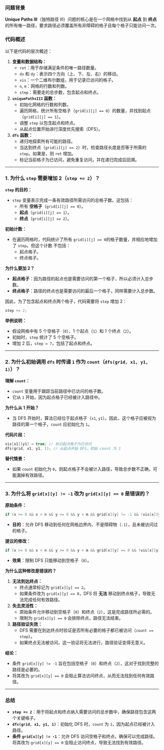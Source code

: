 ### **问题背景**

**Unique Paths III**（独特路径 III）问题的核心是在一个网格中找到从 **起点** 到 **终点** 的所有唯一路径，要求路径必须覆盖所有非障碍的格子且每个格子只能访问一次。

### **代码概述**

以下是代码的层次概述：

1. **变量和数据结构：**
   - `ret`：用于存储满足条件的唯一路径数量。
   - `dx` 和 `dy`：表示四个方向（上、下、左、右）的移动。
   - `vis`：一个二维布尔数组，用于记录已访问的格子。
   - `n`, `m`：网格的行数和列数。
   - `step`：需要走的总步数，包含起点和终点。
2. **`uniquePathsIII` 函数：**
   - 初始化网格的行数和列数。
   - 遍历网格，统计所有空格子（`grid[i][j] == 0`）的数量，并找到起点（`grid[i][j] == 1`）。
   - 调整 `step` 以包含起点和终点。
   - 从起点位置开始进行深度优先搜索（DFS）。
3. **`dfs` 函数：**
   - 递归地探索所有可能的路径。
   - 当达到终点（`grid[i][j] == 2`）时，检查路径长度是否等于所需的 `step`。如果是，则 `ret` 增加。
   - 标记当前格子为已访问，避免重复访问，并在递归完成后回溯。

------

### **1. 为什么 `step` 需要增加 2（`step += 2`）？**

**`step` 的目的：**

- `step` 变量表示完成一条有效路径所需访问的总格子数。这包括：
  - 所有 **空格子**（`grid[i][j] == 0`）。
  - **起点**（`grid[i][j] == 1`）。
  - **终点**（`grid[i][j] == 2`）。

**初始计数：**

- 在遍历网格时，代码统计了所有 `grid[i][j] == 0`的格子数量，并相应地增加了 `step`。但这个计数 不包括：
  - 起点格子。
  - 终点格子。

**为什么要加 2？**

- **起点格子**：因为路径的起点也是需要访问的第一个格子，所以必须计入总步数。
- **终点格子**：路径的终点也是需要访问的最后一个格子，同样需要计入总步数。

因此，为了包含起点和终点两个格子，代码需要将 `step` 增加 2：

```cpp
step += 2;
```

**举例说明：**

- 假设网格中有 5 个空格子（`0`）、1 个起点（`1`）和 1 个终点（`2`）。
- 初始时，`step` 统计了 5 个空格子。
- 增加 2 后，`step = 7`，包括了起点和终点。

------

### **2. 为什么初始调用 `dfs` 时传递 `1` 作为 `count`（`dfs(grid, x1, y1, 1)`）？**

**理解 `count`：**

- `count` 变量用于跟踪当前路径中已访问的格子数。
- 它从 `1` 开始，因为起点格子已经被计入路径中。

**为什么从 1 开始？**

- 当 DFS 开始时，算法已经位于起点格子（`x1`, `y1`）。因此，这个格子应被视为路径的第一个格子，`count` 应初始化为 `1`。

**代码片段：**

```cpp
vis[x1][y1] = true; // 标记起点格子为已访问
dfs(grid, x1, y1, 1); // 从起点开始 DFS，初始 count 为 1
```

**替代情景：**

- 如果 `count` 初始化为 `0`，则起点格子不会被计入路径，导致总步数不正确，可能漏掉有效路径。

------

### **3. 为什么将 `grid[x][y] != -1` 改为 `grid[x][y] == 0` 是错误的？**

**原始条件：**

```cpp
if (x >= 0 && x < n && y >= 0 && y < m && grid[x][y] != -1 && !vis[x][y])
```

- **目的**：允许 DFS 移动到任何在网格边界内、不是障碍物（`-1`），且未被访问过的格子。

**提议的修改：**

```cpp
if (x >= 0 && x < n && y >= 0 && y < m && grid[x][y] == 0 && !vis[x][y])
```

- **效果**：限制 DFS 只能移动到空格子（`0`）。

**为什么这种修改是错误的？**

1. **无法到达终点：**
   - 终点通常标记为 `grid[x][y] == 2`。
   - 如果条件改为 `grid[x][y] == 0`，DFS 将 **无法** 移动到终点格子，导致无法完成任何有效路径。
2. **失去灵活性：**
   - 原始条件允许移动到空格子（`0`）和终点（`2`），这是完成路径所必需的。
   - 限制为 `grid[x][y] == 0` 会排除终点，路径无法结束。
3. **路径验证失效：**
   - DFS 需要在到达终点时验证是否所有必要的格子都已被访问（`count == step`）。
   - 如果终点无法被访问，这一验证将无法进行，路径验证变得无意义。

**结论：**

- 条件 `grid[x][y] != -1` 旨在包括空格子（`0`）和终点（`2`），这对于找到完整的路径是必要的。
- 将其改为 `grid[x][y] == 0` 会阻止算法访问终点，从而无法找到任何有效路径。

------

### **总结**

- **`step += 2`**：用于将起点和终点纳入需要访问的总步数中，确保路径包含这两个关键格子。
- **`dfs(grid, x1, y1, 1)`**：初始化 DFS 时，`count` 为 `1`，因为起点已经被计入路径。
- **条件 `grid[x][y] != -1`**：允许 DFS 访问空格子和终点，确保可以完成路径。将其改为 `grid[x][y] == 0` 会阻止访问终点，导致无法找到有效路径。